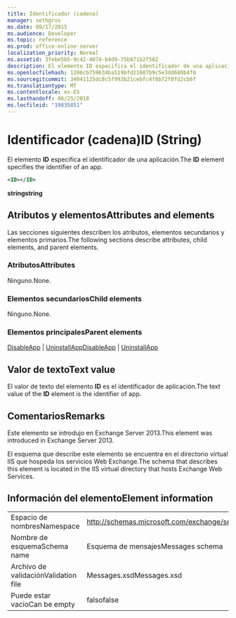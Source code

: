 ```yaml
---
title: Identificador (cadena)
manager: sethgros
ms.date: 09/17/2015
ms.audience: Developer
ms.topic: reference
ms.prod: office-online-server
localization_priority: Normal
ms.assetid: 3febe5b5-9c42-4074-b4d9-75b871b2f582
description: El elemento ID especifica el identificador de una aplicación.
ms.openlocfilehash: 1206cb759634ba519bfd21607b9c5e3dd680b4f8
ms.sourcegitcommit: 34041125dc8c5f993b21cebfc4f8b72f0fd2cb6f
ms.translationtype: MT
ms.contentlocale: es-ES
ms.lasthandoff: 06/25/2018
ms.locfileid: "19835851"
---
```

# <a name="id-string"></a><span data-ttu-id="0afde-103">Identificador (cadena)</span><span class="sxs-lookup"><span data-stu-id="0afde-103">ID (String)</span></span>

<span data-ttu-id="0afde-104">El elemento **ID** especifica el identificador de una aplicación.</span><span class="sxs-lookup"><span data-stu-id="0afde-104">The **ID** element specifies the identifier of an app.</span></span> 
  
```XML
<ID></ID>
```

 <span data-ttu-id="0afde-105">**string**</span><span class="sxs-lookup"><span data-stu-id="0afde-105">**string**</span></span>
## <a name="attributes-and-elements"></a><span data-ttu-id="0afde-106">Atributos y elementos</span><span class="sxs-lookup"><span data-stu-id="0afde-106">Attributes and elements</span></span>

<span data-ttu-id="0afde-107">Las secciones siguientes describen los atributos, elementos secundarios y elementos primarios.</span><span class="sxs-lookup"><span data-stu-id="0afde-107">The following sections describe attributes, child elements, and parent elements.</span></span>
  
### <a name="attributes"></a><span data-ttu-id="0afde-108">Atributos</span><span class="sxs-lookup"><span data-stu-id="0afde-108">Attributes</span></span>

<span data-ttu-id="0afde-109">Ninguno.</span><span class="sxs-lookup"><span data-stu-id="0afde-109">None.</span></span>
  
### <a name="child-elements"></a><span data-ttu-id="0afde-110">Elementos secundarios</span><span class="sxs-lookup"><span data-stu-id="0afde-110">Child elements</span></span>

<span data-ttu-id="0afde-111">Ninguno.</span><span class="sxs-lookup"><span data-stu-id="0afde-111">None.</span></span>
  
### <a name="parent-elements"></a><span data-ttu-id="0afde-112">Elementos principales</span><span class="sxs-lookup"><span data-stu-id="0afde-112">Parent elements</span></span>

<span data-ttu-id="0afde-113">[DisableApp](disableapp.md) | [UninstallApp](uninstallapp.md)</span><span class="sxs-lookup"><span data-stu-id="0afde-113">[DisableApp](disableapp.md) | [UninstallApp](uninstallapp.md)</span></span>
  
## <a name="text-value"></a><span data-ttu-id="0afde-114">Valor de texto</span><span class="sxs-lookup"><span data-stu-id="0afde-114">Text value</span></span>

<span data-ttu-id="0afde-115">El valor de texto del elemento **ID** es el identificador de aplicación.</span><span class="sxs-lookup"><span data-stu-id="0afde-115">The text value of the **ID** element is the identifier of app.</span></span> 
  
## <a name="remarks"></a><span data-ttu-id="0afde-116">Comentarios</span><span class="sxs-lookup"><span data-stu-id="0afde-116">Remarks</span></span>

<span data-ttu-id="0afde-117">Este elemento se introdujo en Exchange Server 2013.</span><span class="sxs-lookup"><span data-stu-id="0afde-117">This element was introduced in Exchange Server 2013.</span></span>
  
<span data-ttu-id="0afde-118">El esquema que describe este elemento se encuentra en el directorio virtual IIS que hospeda los servicios Web Exchange.</span><span class="sxs-lookup"><span data-stu-id="0afde-118">The schema that describes this element is located in the IIS virtual directory that hosts Exchange Web Services.</span></span>
  
## <a name="element-information"></a><span data-ttu-id="0afde-119">Información del elemento</span><span class="sxs-lookup"><span data-stu-id="0afde-119">Element information</span></span>

|||
|:-----|:-----|
|<span data-ttu-id="0afde-120">Espacio de nombres</span><span class="sxs-lookup"><span data-stu-id="0afde-120">Namespace</span></span>  <br/> |http://schemas.microsoft.com/exchange/services/2006/messages  <br/> |
|<span data-ttu-id="0afde-121">Nombre de esquema</span><span class="sxs-lookup"><span data-stu-id="0afde-121">Schema name</span></span>  <br/> |<span data-ttu-id="0afde-122">Esquema de mensajes</span><span class="sxs-lookup"><span data-stu-id="0afde-122">Messages schema</span></span>  <br/> |
|<span data-ttu-id="0afde-123">Archivo de validación</span><span class="sxs-lookup"><span data-stu-id="0afde-123">Validation file</span></span>  <br/> |<span data-ttu-id="0afde-124">Messages.xsd</span><span class="sxs-lookup"><span data-stu-id="0afde-124">Messages.xsd</span></span>  <br/> |
|<span data-ttu-id="0afde-125">Puede estar vacío</span><span class="sxs-lookup"><span data-stu-id="0afde-125">Can be empty</span></span>  <br/> |<span data-ttu-id="0afde-126">falso</span><span class="sxs-lookup"><span data-stu-id="0afde-126">false</span></span>  <br/> |
   

